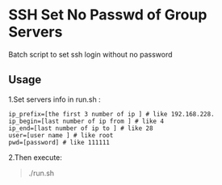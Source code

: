 # SSH Set No Passwd of Group Servers
Batch script to set ssh login without no password

## Usage

1.Set servers info in run.sh :
```
ip_prefix=[the first 3 number of ip ] # like 192.168.228. 
ip_begin=[last number of ip from ] # like 4 
ip_end=[last number of ip to ] # like 28 
user=[user name ] # like root 
pwd=[password] # like 111111 
```
2.Then execute:

>./run.sh
